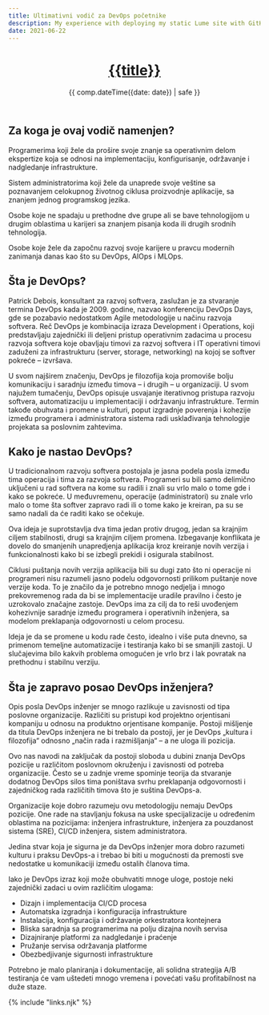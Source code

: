 ```yaml
---
title: Ultimativni vodič za DevOps početnike
description: My experience with deploying my static Lume site with GitHub Actions.
date: 2021-06-22
---
```


<header>

# [{{title}}](/)

{{ comp.dateTime({date: date}) | safe }}

</header><section>

## Za koga je ovaj vodič namenjen?
Programerima koji žele da prošire svoje znanje sa operativnim delom ekspertize koja se odnosi na implementaciju, konfigurisanje, održavanje i nadgledanje infrastrukture.

Sistem administratorima koji žele da unaprede svoje veštine sa poznavanjem celokupnog životnog ciklusa proizvodnje aplikacije, sa znanjem jednog programskog jezika.

Osobe koje ne spadaju u prethodne dve grupe ali se bave tehnologijom u drugim oblastima u karijeri sa znanjem pisanja koda ili drugih srodnih tehnologija.

Osobe koje žele da započnu razvoj svoje karijere u pravcu modernih zanimanja danas kao što su DevOps, AIOps i MLOps.

## Šta je DevOps?
Patrick Debois, konsultant za razvoj softvera, zaslužan je za stvaranje termina DevOps kada je 2009. godine, nazvao konferenciju DevOps Days, gde se pozabavio nedostatkom Agile metodologije u načinu razvoja softvera.  Reč DevOps je kombinacija izraza Development i Operations, koji predstavljaju zajednički ili deljeni pristup operativnim zadacima u procesu razvoja softvera koje obavljaju timovi za razvoj softvera i IT operativni timovi zaduženi za infrastrukturu (server, storage, networking) na kojoj se softver pokreće – izvršava. 

U svom najširem značenju, DevOps je filozofija koja promoviše bolju komunikaciju i saradnju između timova – i drugih – u organizaciji. U svom najužem tumačenju, DevOps opisuje usvajanje iterativnog pristupa razvoju softvera, automatizaciju u implementaciji i održavanju infrastrukture. Termin takođe obuhvata i promene u kulturi, poput izgradnje poverenja i kohezije između programera i administratora sistema radi usklađivanja tehnologije  projekata sa poslovnim zahtevima.

## Kako je nastao DevOps?
U tradicionalnom razvoju softvera postojala je jasna podela posla između tima operacija i tima za razvoja softvera. Programeri su bili samo delimično uključeni u rad softvera na kome su radili i znali su vrlo malo o tome gde i kako se pokreće. U međuvremenu, operacije (administratori) su znale vrlo malo o tome šta softver zapravo radi ili o tome kako je kreiran, pa su se samo nadali da će raditi kako se očekuje.

Ova ideja je suprotstavlja dva tima jedan protiv drugog, jedan sa krajnjim ciljem stabilnosti, drugi sa krajnjim ciljem promena. Izbegavanje konflikata je dovelo do smanjenih unapredjenja aplikacija kroz kreiranje novih verzija i funkcionalnosti kako bi se izbegli prekidi i osigurala stabilnost.  

Ciklusi puštanja novih verzija aplikacija bili su dugi zato što ni operacije ni programeri nisu razumeli jasno podelu odgovornosti prilikom puštanje nove verzije koda. To je značilo da je potrebno mnogo nedjelja i mnogo prekovremenog rada da bi se implementacije uradile pravilno i često je uzrokovalo značajne zastoje. DevOps ima za cilj da to reši uvođenjem kohezivnije saradnje između programera i operativnih inženjera, sa modelom  preklapanja odgovornosti u celom procesu. 

Ideja je da se promene u kodu rade često, idealno i više puta dnevno, sa primenom temeljne automatizacije i testiranja kako bi se smanjili zastoji. U slučajevima bilo kakvih problema omogućen je vrlo brz i lak povratak na prethodnu i stabilnu verziju.

## Šta je zapravo posao DevOps inženjera?
Opis posla DevOps inženjer se mnogo razlikuje u zavisnosti od tipa poslovne organizacije. Različiti su pristupi kod projektno orjentisani kompaniju u odnosu na produktno orjentisane kompanije. Postoji mišljenje da titula DevOps inženjera ne bi trebalo da postoji, jer je DevOps „kultura i filozofija“ odnosno „način rada i razmišljanja“ – a ne uloga ili pozicija.

Ovo nas navodi na zaključak da postoji sloboda u dubini znanja DevOps pozicije u različitom poslovnom okruženju i zavisnosti od potreba organizacije. Često se u zadnje vreme spominje teorija da stvaranje dodatnog DevOps silos tima poništava svrhu preklapanja odgovornosti i zajedničkog rada različitih timova što je suština DevOps-a.

Organizacije koje dobro razumeju ovu metodologiju nemaju DevOps pozicije. One rade na stavljanju fokusa na uske specijalizacije u određenim oblastima na pozicijama: inženjera infrastrukture, inženjera za pouzdanost sistema (SRE), CI/CD inženjera, sistem administratora.

Jedina stvar koja je sigurna je da DevOps inženjer mora dobro razumeti kulturu i praksu DevOps-a i trebao bi biti u mogućnosti da premosti sve nedostatke u komunikaciji između ostalih članova tima.

Iako je DevOps izraz koji može obuhvatiti mnoge uloge, postoje neki zajednički zadaci u ovim različitim ulogama:

- Dizajn i implementacija CI/CD procesa
- Automatska izgradnja i konfiguracija infrastrukture
- Instalacija, konfiguracija i održavanje orkestratora kontejnera
- Bliska saradnja sa programerima na polju dizajna novih servisa
- Dizajniranje platformi za nadgledanje i praćenje
- Pružanje servisa održavanja platforme
- Obezbedjivanje sigurnosti infrastrukture

Potrebno je malo planiranja i dokumentacije, ali solidna strategija A/B testiranja će vam uštedeti mnogo vremena i povećati vašu profitabilnost na duže staze.

</section><footer>

</footer>

{% include "links.njk" %}
